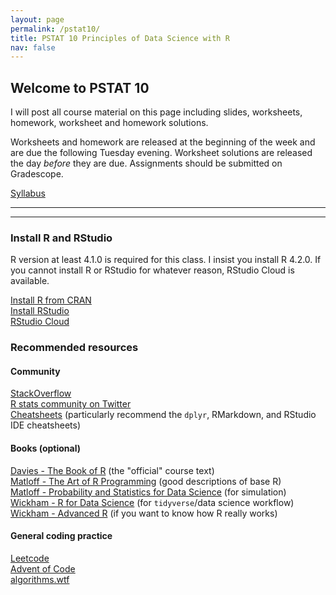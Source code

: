 ```yaml
---
layout: page
permalink: /pstat10/
title: PSTAT 10 Principles of Data Science with R 
nav: false 
---
```


## Welcome to PSTAT 10

I will post all course material on this page including slides, worksheets, homework, 
worksheet and homework solutions.

Worksheets and homework are released at the beginning of the week and are due the following Tuesday evening.
Worksheet solutions are released the day *before* they are due.
Assignments should be submitted on Gradescope.

[Syllabus](/pstat10/syllabus.pdf)


***

<!--

### Week 1

<div class="grid">
  <div class = "grid-item">
  <a href="/pstat10/Lec1.html">
    <div class="card hoverable">
      <div class="row g-0">
        <div class="col-md-12">
          <div class="card-body">
            <h2 class="card-title">Lecture 1</h2>
            <p class="card-text">Introduction</p>
            <div class="row ml-1 mr-1 p-0"></div>
          </div>
      </div>
    </div>
    </div>
  </a>
</div>
</div>

[Worksheet 1 | Solutions] [Worksheet 2 | Solutions] [Homework 1 | Solutions]

-->

***

### **Install R and RStudio**
R version at least 4.1.0 is required for this class. I insist you install R 4.2.0.
If you cannot install R or RStudio for whatever reason, RStudio Cloud is available.

[Install R from CRAN](https://cran.r-project.org/)\
[Install RStudio](https://www.rstudio.com/products/rstudio/download/#download)\
[RStudio Cloud](https://rstudio.cloud/)

### **Recommended resources**
#### Community
[StackOverflow](https://stackoverflow.com/)\
[R stats community on Twitter](https://twitter.com/hashtag/rstats)\
[Cheatsheets](https://www.rstudio.com/resources/cheatsheets/) (particularly recommend the `dplyr`, RMarkdown, and RStudio IDE cheatsheets)

#### Books (optional)
[Davies - The Book of R](https://nostarch.com/bookofr) (the "official" course text)\
[Matloff - The Art of R Programming](https://nostarch.com/artofr.htm) (good descriptions of base R)\
[Matloff - Probability and Statistics for Data Science](https://www.routledge.com/Probability-and-Statistics-for-Data-Science-Math--R--Data/Matloff/p/book/9781138393295) (for simulation)\
[Wickham - R for Data Science](https://r4ds.had.co.nz/index.html) (for `tidyverse`/data science workflow)\
[Wickham - Advanced R](https://adv-r.hadley.nz/) (if you want to know how R really works)

#### General coding practice
[Leetcode](https://leetcode.com/)\
[Advent of Code](https://adventofcode.com/)\
[algorithms.wtf](http://algorithms.wtf/)